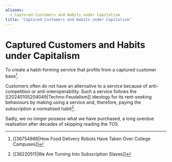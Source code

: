```yaml
---
aliases:
  - Captured Customers and Habits under Capitalism
title: "Captured Customers and Habits under Capitalism"
---
```


# Captured Customers and Habits under Capitalism

To create a habit-forming service that profits from a captured customer base[^1].

Customers often do not have an alternative to a service because of anti-competition or anti-interoperability. Such a service follows the [[20240105204049|Techno-Feudalism]] ideology for its rent-seeking behaviours by making using a service and, therefore, paying the subscription a normalised habit[^2].

Sadly, we no longer possess what we have purchased, a long overdue realisation after decades of skipping reading the TOS.

[^1]: [[36754866|How Food Delivery Robots Have Taken Over College Campuses]]
[^2]: [[36220511|We Are Turning Into Subscription Slaves]]
